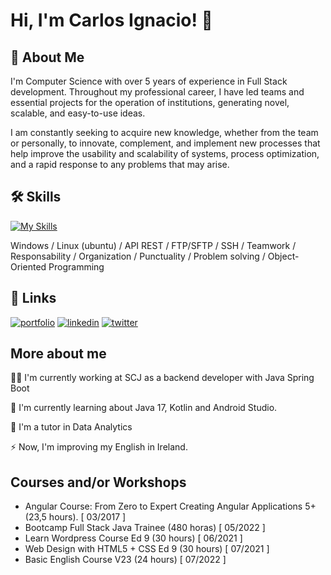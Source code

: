 
# Hi, I'm Carlos Ignacio! 👋


## 🚀 About Me
I'm Computer Science with over 5 years of experience in Full Stack development. Throughout my professional career, I have led teams and essential projects for the operation of institutions, generating novel, scalable, and easy-to-use ideas.

I am constantly seeking to acquire new knowledge, whether from the team or personally, to innovate, complement, and implement new processes that help improve the usability and scalability of systems, process optimization, and a rapid response to any problems that may arise.


## 🛠 Skills

[![My Skills](https://skillicons.dev/icons?i=java,spring,html,css,angular,androidstudio,bootstrap,eclipse,git,jenkins,linux,mysql,nodejs,php,postgres,postman,py,r,vscode,wordpress)](https://skillicons.dev)

Windows / Linux (ubuntu) / API REST / FTP/SFTP / SSH / Teamwork / Responsability / Organization / Punctuality / Problem solving / Object-Oriented Programming
## 🔗 Links
[![portfolio](https://img.shields.io/badge/my_portfolio-000?style=for-the-badge&logo=ko-fi&logoColor=white)](https://nachooooooox.github.io/)
[![linkedin](https://img.shields.io/badge/linkedin-0A66C2?style=for-the-badge&logo=linkedin&logoColor=white)](www.linkedin.com/in/carlos-ignacio-tapia)
[![twitter](https://img.shields.io/badge/twitter-1DA1F2?style=for-the-badge&logo=twitter&logoColor=white)](https://twitter.com/)


## More about me
👩‍💻 I'm currently working at SCJ as a backend developer with Java Spring Boot

🧠 I'm currently learning about Java 17, Kotlin and Android Studio.

💬 I'm a tutor in Data Analytics

⚡️ Now, I'm improving my English in Ireland.


## Courses and/or Workshops

- Angular Course: From Zero to Expert Creating Angular Applications 5+ (23,5 hours).
[ 03/2017 ]
- Bootcamp Full Stack Java Trainee (480 horas)
[ 05/2022 ]
- Learn Wordpress Course Ed 9 (30 hours)
[ 06/2021 ]
- Web Design with HTML5 + CSS Ed 9 (30 hours)
[ 07/2021 ]
- Basic English Course V23 (24 hours)
[ 07/2022 ]

